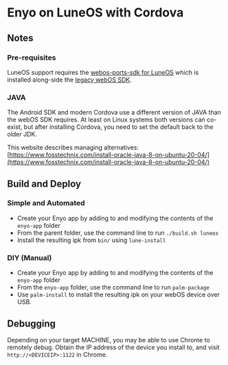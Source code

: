 # Enyo on LuneOS with Cordova

## Notes

### Pre-requisites

LuneOS support requires the [webos-ports-sdk for LuneOS](https://github.com/webOS-ports/webos-ports-sdk) which is installed along-side the [legacy webOS SDK](http://sdk.webosarchive.org).

### JAVA
The Android SDK and modern Cordova use a different version of JAVA than the webOS SDK requires. 
At least on Linux systems both versions can co-exist, but after installing Cordova, you need to set the default back to the older JDK.

This website describes managing alternatives: [https://www.fosstechnix.com/install-oracle-java-8-on-ubuntu-20-04/](https://www.fosstechnix.com/install-oracle-java-8-on-ubuntu-20-04/)

## Build and Deploy

### Simple and Automated

- Create your Enyo app by adding to and modifying the contents of the `enyo-app` folder
- From the parent folder, use the command line to run `./build.sh luneos`
- Install the resulting ipk from `bin/` using `lune-install`

### DIY (Manual)

- Create your Enyo app by adding to and modifying the contents of the `enyo-app` folder
- From the `enyo-app` folder, use the command line to run `palm-package`
- Use `palm-install` to install the resulting ipk on your webOS device over USB.

## Debugging

Depending on your target MACHINE, you may be able to use Chrome to remotely debug. Obtain the IP address of the device you install to, and visit `http://<DEVICEIP>:1122` in Chrome.
